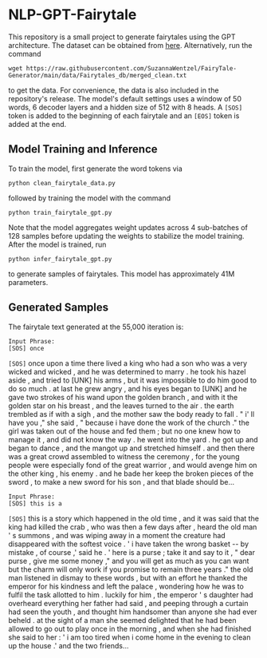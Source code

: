 # NLP-GPT-Fairytale
This repository is a small project to generate fairytales using the GPT architecture. The dataset can be obtained from [here]( https://raw.githubusercontent.com/SuzannaWentzel/FairyTale-Generator/main/data/Fairytales_db/merged_clean.txt). Alternatively, run the command
```
wget https://raw.githubusercontent.com/SuzannaWentzel/FairyTale-Generator/main/data/Fairytales_db/merged_clean.txt
```
to get the data. For convenience, the data is also included in the repository's release. The model's default settings uses a window of 50 words, 6 decoder layers and a hidden size of 512 with 8 heads. A `[SOS]` token is added to the beginning of each fairytale and an `[EOS]` token is added at the end. 

## Model Training and Inference
To train the model, first generate the word tokens via
```
python clean_fairytale_data.py
```
followed by training the model with the command
```
python train_fairytale_gpt.py
```
Note that the model aggregates weight updates across 4 sub-batches of 128 samples before updating the weights to stabilize the model training. After the model is trained, run
```
python infer_fairytale_gpt.py
```
to generate samples of fairytales. This model has approximately 41M parameters.

## Generated Samples
The fairytale text generated at the 55,000 iteration is:
```
Input Phrase:
[SOS] once
```
`[SOS]` once upon a time there lived a king who had a son who was a very wicked and wicked , and he was determined to marry . he took his hazel aside , and tried to [UNK] his arms , but it was impossible to do him good to do so much . at last he grew angry , and his eyes began to [UNK] and he gave two strokes of his wand upon the golden branch , and with it the golden star on his breast , and the leaves turned to the air . the earth trembled as if with a sigh , and the mother saw the body ready to fall . " i' ll have you ," she said , " because i have done the work of the church ." the girl was taken out of the house and fed them ; but no one knew how to manage it , and did not know the way . he went into the yard . he got up and began to dance , and the mangot up and stretched himself . and then there was a great crowd assembled to witness the ceremony , for the young people were especially fond of the great warrior , and would avenge him on the other king , his enemy . and he bade her keep the broken pieces of the sword , to make a new sword for his son , and that blade should be...

```
Input Phrase:
[SOS] this is a
```
`[SOS]` this is a story which happened in the old time , and it was said that the king had killed the crab , who was then a few days after , heard the old man ' s summons , and was wiping away in a moment the creature had disappeared with the softest voice . ' i have taken the wrong basket -- by mistake , of course ,' said he . ' here is a purse ; take it and say to it , " dear purse , give me some money ," and you will get as much as you can want but the charm will only work if you promise to remain three years ." the old man listened in dismay to these words , but with an effort he thanked the emperor for his kindness and left the palace , wondering how he was to fulfil the task allotted to him . luckily for him , the emperor ' s daughter had overheard everything her father had said , and peeping through a curtain had seen the youth , and thought him handsomer than anyone she had ever beheld . at the sight of a man she seemed delighted that he had been allowed to go out to play once in the morning , and when she had finished she said to her : ' i am too tired when i come home in the evening to clean up the house .' and the two friends...
